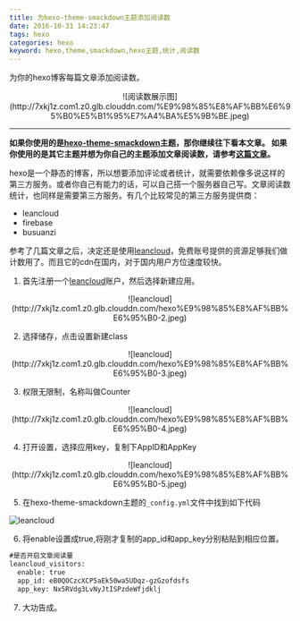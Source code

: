 ```yaml
---
title: 为hexo-theme-smackdown主题添加阅读数
date: 2016-10-31 14:23:47
tags: hexo
categories: hexo
keyword: hexo,theme,smackdown,hexo主题,统计,阅读数
---
```

为你的hexo博客每篇文章添加阅读数。
<!--more-->

<div align="center">
  ![阅读数展示图](http://7xkj1z.com1.z0.glb.clouddn.com/%E9%98%85%E8%AF%BB%E6%95%B0%E5%B1%95%E7%A4%BA%E5%9B%BE.jpeg)
</div>

---
**如果你使用的是[hexo-theme-smackdown](https://github.com/winnerweb/hexo-theme-smackdown)主题，那你继续往下看本文章。
如果你使用的是其它主题并想为你自己的主题添加文章阅读数，请参考[这篇文章](http://www.aluenkinglee.com/2016/06/30/hexo-add-post-hits/)。**


hexo是一个静态的博客，所以想要添加评论或者统计，就需要依赖像多说这样的第三方服务。或者你自己有能力的话，可以自己搭一个服务器自己写。文章阅读数统计，也同样是需要第三方服务。有几个比较常见的第三方服务提供商：
- leancloud
- firebase
- busuanzi

参考了几篇文章之后，决定还是使用[leancloud](https://leancloud.cn)，免费账号提供的资源足够我们做计数用了。而且它的cdn在国内，对于国内用户方位速度较快。

1. 首先注册一个[leancloud](https://leancloud.cn)账户，然后选择新建应用。
<div align="center">
  ![leancloud](http://7xkj1z.com1.z0.glb.clouddn.com/hexo%E9%98%85%E8%AF%BB%E6%95%B0-2.jpeg)
</div>

2. 选择储存，点击设置新建class
<div align="center">
  ![leancloud](http://7xkj1z.com1.z0.glb.clouddn.com/hexo%E9%98%85%E8%AF%BB%E6%95%B0-3.jpeg)
</div>

3. 权限无限制，名称叫做Counter
<div align="center">
  ![leancloud](http://7xkj1z.com1.z0.glb.clouddn.com/hexo%E9%98%85%E8%AF%BB%E6%95%B0-4.jpeg)
</div>

4. 打开设置，选择应用key，复制下AppID和AppKey

<div align="center">
  ![leancloud](http://7xkj1z.com1.z0.glb.clouddn.com/hexo%E9%98%85%E8%AF%BB%E6%95%B0-5.jpeg)
</div>

5. 在hexo-theme-smackdown主题的```_config.yml```文件中找到如下代码

![leancloud](http://7xkj1z.com1.z0.glb.clouddn.com/hexo%E9%98%85%E8%AF%BB%E6%95%B0-7.jpeg)

6. 将enable设置成true,将刚才复制的app_id和app_key分别粘贴到相应位置。

```md
#是否开启文章阅读量
leancloud_visitors:
  enable: true
  app_id: eB0QOCzcXCP5aEk50wa5UDqz-gzGzofdsfs
  app_key: Nx5RVdg3LvNyJtISPzdeWfjdklj
```

7. 大功告成。
